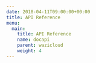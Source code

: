 ```yaml
---
date: 2018-04-11T09:00:00+00:00
title: API Reference
menu:
  main:
    title: API Reference
    name: docapi
    parent: wazicloud
    weight: 4
---
```

